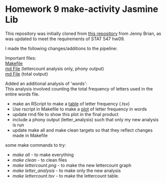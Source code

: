 Homework 9 make-activity Jasmine Lib
=============


This repository was initially cloned from [this repository](https://github.com/STAT545-UBC/make-activity) from Jenny Brian, as was updated to meet the requirements of STAT 547 hw09.

I made the following changes/additions to the pipeline:
 
Important files:  
[Makefile](https://github.com/STAT545-UBC-students/hw09-JasmineLib/blob/master/Makefile)  
[md File](https://github.com/STAT545-UBC-students/hw09-JasmineLib/blob/master/lettercount_analysis.md) (lettercount analysis only, phony output)  
[md File](https://github.com/STAT545-UBC-students/hw09-JasmineLib/blob/master/report.md) (total output)
 
Added an additional analysis of 'words':  
This analysis involved counting the total frequency of letters used in the entire words file.
- make an RScript to make a [table](https://github.com/STAT545-UBC-students/hw09-JasmineLib/blob/master/lettercount.tsv) of letter frequency (.tsv)  
- Use rscript in Makefile to make a [plot](https://github.com/STAT545-UBC-students/hw09-JasmineLib/blob/master/lettercount.png) of letter frequency in words   
- update rmd file to show this plot in the final product  
- include a phony output (letter_analysis) such that only my new analysis is run    
- update make all and make clean targets so that they reflect changes made in Makefile  

some make commands to try:
- *make all* -    to make everything
- *make clean* -   to clean files
- *make lettercount.png* -    to make the new lettercount graph
- *make letter_analysis* -   to make only the new analysis
- *make lettercount.tsv* -   to make the lettercount table.
